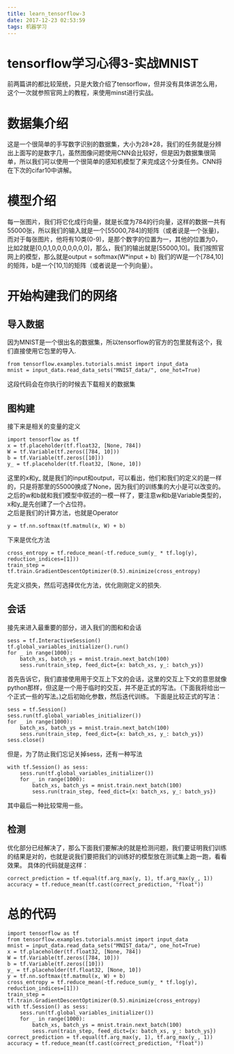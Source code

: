 ```yaml
---
title: learn_tensorflow-3
date: 2017-12-23 02:53:59
tags: 机器学习
---
```

# tensorflow学习心得3-实战MNIST
前两篇讲的都比较笼统，只是大致介绍了tensorflow，但并没有具体讲怎么用，这个一次就参照官网上的教程，来使用minst进行实战。
# 数据集介绍
这是一个很简单的手写数字识别的数据集，大小为28*28，我们的任务就是分辨出上面写的是数字几，虽然图像问题使用CNN会比较好，但是因为数据集很简单，所以我们可以使用一个很简单的感知机模型了来完成这个分类任务。CNN将在下次的cifar10中讲解。
# 模型介绍
每一张图片，我们将它化成行向量，就是长度为784的行向量，这样的数据一共有55000张，所以我们的输入就是一个[55000,784]的矩阵（或者说是一个张量)，而对于每张图片，他将有10类(0-9)，是那个数字的位置为一，其他的位置为0，比如2就是[0,0,1,0,0,0,0,0,0,0]，那么，我们的输出就是[55000,10]。我们按照官网上的模型，那么就是output = softmax(W*input + b) 我们的W是一个[784,10]的矩阵，b是一个[10,1]的矩阵（或者说是一个列向量）。
# 开始构建我们的网络
## 导入数据
因为MNIST是一个很出名的数据集，所以tensorflow的官方的包里就有这个，我们直接使用它包里的导入.  
```
from tensorflow.examples.tutorials.mnist import input_data
mnist = input_data.read_data_sets("MNIST_data/", one_hot=True)
```
这段代码会在你执行的时候去下载相关的数据集  
## 图构建
接下来是相关的变量的定义
```
import tensorflow as tf
x = tf.placeholder(tf.float32, [None, 784])
W = tf.Variable(tf.zeros([784, 10]))
b = tf.Variable(tf.zeros([10]))
y_ = tf.placeholder(tf.float32, [None, 10])
```
这里的x和y_ 就是我们的input和output，可以看出，他们和我们的定义的是一样的，只是将那里的55000换成了None，因为我们的训练集的大小是可以改变的。之后的w和b就和我们模型中叙述的一模一样了，要注意w和b是Variable类型的，x和y_是先创建了一个占位符。  
之后是我们的计算方法，也就是Operator
```
y = tf.nn.softmax(tf.matmul(x, W) + b)
```
下来是优化方法
```
cross_entropy = tf.reduce_mean(-tf.reduce_sum(y_ * tf.log(y), reduction_indices=[1]))
train_step = tf.train.GradientDescentOptimizer(0.5).minimize(cross_entropy)
```
先定义损失，然后可选择优化方法，优化刚刚定义的损失.
## 会话
接先来进入最重要的部分，进入我们的图和和会话
```
sess = tf.InteractiveSession()
tf.global_variables_initializer().run()
for _ in range(1000):
    batch_xs, batch_ys = mnist.train.next_batch(100)
    sess.run(train_step, feed_dict={x: batch_xs, y_: batch_ys})
```
首先告诉它，我们直接使用用于交互上下文的会话，这里的交互上下文的意思就像python那样，但这是一个用于临时的交互，并不是正式的写法。（下面我将给出一个正式一些的写法。)之后初始化参数，然后迭代训练。
下面是比较正式的写法：
```
sess = tf.Session()
sess.run(tf.global_variables_initializer())
for _ in range(1000):
    batch_xs, batch_ys = mnist.train.next_batch(100)
    sess.run(train_step, feed_dict={x: batch_xs, y_: batch_ys})
sess.close()
```
但是，为了防止我们忘记关掉sess，还有一种写法
```
with tf.Session() as sess:
    sess.run(tf.global_variables_initializer())
    for _ in range(1000):
        batch_xs, batch_ys = mnist.train.next_batch(100)
        sess.run(train_step, feed_dict={x: batch_xs, y_: batch_ys})
```
其中最后一种比较常用一些。
## 检测
优化部分已经解决了，那么下面我们要解决的就是检测问题，我们要证明我们训练的结果是对的，也就是说我们要把我们的训练好的模型放在测试集上跑一跑，看看效果。
具体的代码就是这样：
```
correct_prediction = tf.equal(tf.arg_max(y, 1), tf.arg_max(y_, 1))
accuracy = tf.reduce_mean(tf.cast(correct_prediction, "float"))
```
# 总的代码
```
import tensorflow as tf
from tensorflow.examples.tutorials.mnist import input_data
mnist = input_data.read_data_sets("MNIST_data/", one_hot=True)
x = tf.placeholder(tf.float32, [None, 784])
W = tf.Variable(tf.zeros([784, 10]))
b = tf.Variable(tf.zeros([10]))
y_ = tf.placeholder(tf.float32, [None, 10])
y = tf.nn.softmax(tf.matmul(x, W) + b)
cross_entropy = tf.reduce_mean(-tf.reduce_sum(y_ * tf.log(y), reduction_indices=[1]))
train_step = tf.train.GradientDescentOptimizer(0.5).minimize(cross_entropy)
with tf.Session() as sess:
    sess.run(tf.global_variables_initializer())
    for _ in range(1000):
        batch_xs, batch_ys = mnist.train.next_batch(100)
        sess.run(train_step, feed_dict={x: batch_xs, y_: batch_ys})
correct_prediction = tf.equal(tf.arg_max(y, 1), tf.arg_max(y_, 1))
accuracy = tf.reduce_mean(tf.cast(correct_prediction, "float"))
```
